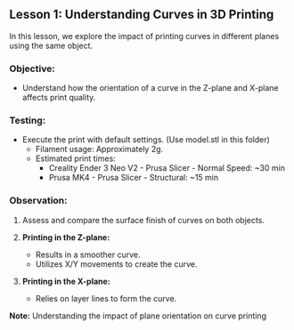 ## Lesson 1: Understanding Curves in 3D Printing

In this lesson, we explore the impact of printing curves in different planes using the same object.

### Objective:

- Understand how the orientation of a curve in the Z-plane and X-plane affects print quality.

### Testing:

- Execute the print with default settings. (Use model.stl in this folder)
  - Filament usage: Approximately 2g.
  - Estimated print times:
    - Creality Ender 3 Neo V2 - Prusa Slicer - Normal Speed: ~30 min
    - Prusa MK4 - Prusa Slicer - Structural: ~15 min

### Observation:

1. Assess and compare the surface finish of curves on both objects.
2. **Printing in the Z-plane:**

   - Results in a smoother curve.
   - Utilizes X/Y movements to create the curve.

3. **Printing in the X-plane:**
   - Relies on layer lines to form the curve.

**Note:** Understanding the impact of plane orientation on curve printing
